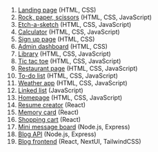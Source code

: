 1. [Landing page](https://github.com/pygosclune/landing-page) (HTML, CSS)
2. [Rock, paper, scissors](https://github.com/pygosclune/js-rock-paper) (HTML, CSS, JavaScript)
3. [Etch-a-sketch](https://github.com/pygosclune/etch-a-sketch-page) (HTML, CSS, JavaScript)
4. [Calculator](https://github.com/pygosclune/js-calculator) (HTML, CSS, JavaScript)
5. [Sign up page](https://github.com/pygosclune/sign-up-form-page) (HTML, CSS)
6. [Admin dashboard](https://github.com/pygosclune/admin-dashboard-page) (HTML, CSS)
7. [Library](https://github.com/pygosclune/js-library-page) (HTML, CSS, JavaScript)
8. [Tic tac toe](https://github.com/pygosclune/js-tic-tac-toe) (HTML, CSS, JavaScript)
9. [Restaurant page](https://github.com/pygosclune/restaurant-page) (HTML, CSS, JavaScript)
10. [To-do list](https://github.com/pygosclune/todo-list-page) (HTML, CSS, JavaScript)
11. [Weather app](https://github.com/pygosclune/js-weather-app) (HTML, CSS, JavaScript)
12. [Linked list](https://github.com/pygosclune/js-linked-list) (JavaScript)
13. [Homepage](https://github.com/pygosclune/homepage) (HTML, CSS, JavaScript)
14. [Resume creator](https://github.com/pygosclune/resume-creator) (React)
15. [Memory card](https://github.com/pygosclune/poke-memory-card) (React)
16. [Shopping cart](https://github.com/pygosclune/shopping-cart) (React)
17. [Mini message board](https://github.com/pygosclune/mini-message-board) (Node.js, Express)
18. [Blog API](https://github.com/pygosclune/blog-api) (Node.js, Express)
19. [Blog frontend](https://github.com/pygosclune/blog) (React, NextUI, TailwindCSS)
